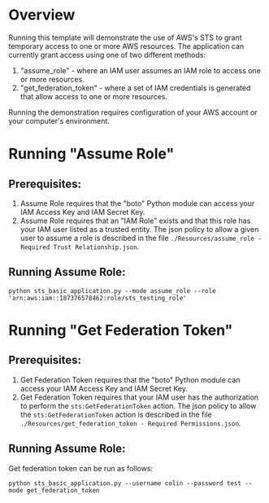 # Overview
Running this template will demonstrate the use of AWS's STS to grant temporary access to one or more AWS resources. The application can currently grant access using one of two different methods:

1. "assume_role" - where an IAM user assumes an IAM role to access one or more resources.
2. "get_federation_token" - where a set of IAM credentials is generated that allow access to one or more resources.

Running the demonstration requires configuration of your AWS account or your computer's environment.

# Running "Assume Role"

## Prerequisites:
1. Assume Role requires that the "boto" Python module can access your IAM Access Key and IAM Secret Key.
2. Assume Role requires that an "IAM Role" exists and that this role has your IAM user listed as a trusted entity. The json policy to allow a given user to assume a role is described in the file ```./Resources/assume_role - Required Trust Relationship.json```.

## Running Assume Role:

    python sts_basic_application.py --mode assume_role --role 'arn:aws:iam::187376578462:role/sts_testing_role'

# Running "Get Federation Token"
## Prerequisites:
1. Get Federation Token requires that the "boto" Python module can access your IAM Access Key and IAM Secret Key.
2. Get Federation Token requires that your IAM user has the authorization to perform the ```sts:GetFederationToken``` action. The json policy to allow the ```sts:GetFederationToken``` action is described in the file ```./Resources/get_federation_token - Required Permissions.json```.

## Running Assume Role:

Get federation token can be run as follows:

    python sts_basic_application.py --username colin --password test --mode get_federation_token
